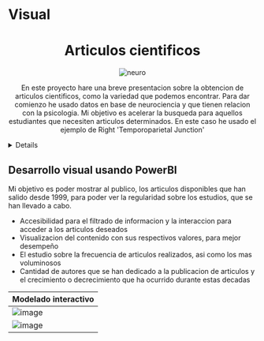 # Visual

<h1 align="center">Articulos cientificos</h1>

<div align="center"> 
  
<img>![neuro](https://github.com/joeSL-ms/Visual/assets/127346073/56f33039-f033-43c5-b3e8-8a070ae17042)</img>

<a>En este proyecto hare una breve presentacion sobre la obtencion de articulos cientificos, como la variedad que podemos encontrar. Para dar comienzo he usado datos en base de neurociencia y que tienen relacion con la psicologia.
 Mi objetivo es acelerar la busqueda para aquellos estudiantes que necesiten articulos determinados. En este caso he usado el ejemplo de Right 'Temporoparietal Junction'</a>
</div>
<details>
<div>
<summary><h2>Obtencion de datos</h2></summary>
<ul>
  <li>Creacion de un sistema de web scraping para poder obtener toda la informaion de manera eficiente y veloz
  </li>
  <li>Orden y limpieza de los datos, asi como completar la informacion, y otorgar mayor visibilidad de los documentos. </li>
</ul>
  <a>Creacion de la tabla con los datos a trabajar</a>
  
  ![image](https://github.com/joeSL-ms/Visual/assets/127346073/bb51ff7c-34c6-43d1-9c5e-82109f00e27a)
<a>Muestra de articulos especificos como habia indicado previamente.
</a>
  
  ![image](https://github.com/joeSL-ms/Visual/assets/127346073/c7bf58b6-39ca-45f3-86fd-27b734b4f84e)
<a>Adiccion de informacion adicional, que es relevante.</a>
  
  ![image](https://github.com/joeSL-ms/Visual/assets/127346073/e1279559-fc1f-4ebd-8fe0-fc7b8dccc4d0)
  
  <a>Termino de limpiar los datos</a>
  
  ![image](https://github.com/joeSL-ms/Visual/assets/127346073/5d4b2185-ef9f-44b2-8d7e-aa5df188c4dd)
  <a>Por ultimo creo un ID para poder pasarlo a mi base de datos</a>
  
  ![image](https://github.com/joeSL-ms/Visual/assets/127346073/172a8786-787f-4005-b9cf-db4e8775b1fb)
  
  ![image](https://github.com/joeSL-ms/Visual/assets/127346073/ea2bfd4b-ef6b-488f-bd41-73ea6c9686c2)

</div>
</details>
<div>
<h2>Desarrollo visual usando PowerBI</h2>
<a>Mi objetivo es poder mostrar al publico, los articulos disponibles que han salido desde 1999, para poder ver la regularidad sobre los estudios, que se han llevado a cabo.</a>
  <ul>
  <li>Accesibilidad para el filtrado de informacion y la interaccion para acceder a los articulos deseados</lis>
  <li>Visualizacion del contenido con sus respectivos valores, para mejor desempeño</li>
  <li>El estudio sobre la frecuencia de articulos realizados, asi como los mas voluminosos</li>
  <li>Cantidad de autores que se han dedicado a la publicacion de articulos y el crecimiento o decrecimiento que ha ocurrido durante estas decadas</li>
  </ul>
  
  | Modelado interactivo |
  |-------------------------------|
  |![image](https://github.com/joeSL-ms/Visual/assets/127346073/92c9a7ee-bf1a-4985-b894-62b4b3ffc372)|
  |![image](https://github.com/joeSL-ms/Visual/assets/127346073/df7138a3-6e9e-4ecc-a970-6d22716f4b01)|


</div>
